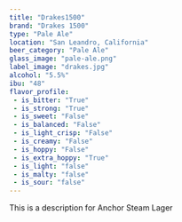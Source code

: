 ```yaml
---
title: "Drakes1500"
brand: "Drakes 1500"
type: "Pale Ale"
location: "San Leandro, California"
beer_category: "Pale Ale"
glass_image: "pale-ale.png"
label_image: "drakes.jpg"
alcohol: "5.5%"
ibu: "48"
flavor_profile:
 - is_bitter: "True"
 - is_strong: "True"
 - is_sweet: "False"
 - is_balanced: "False"
 - is_light_crisp: "False"
 - is_creamy: "False"
 - is_hoppy: "False"
 - is_extra_hoppy: "True"
 - is_light: "false"
 - is_malty: "false"
 - is_sour: "false"
---
```


This is a description for Anchor Steam Lager